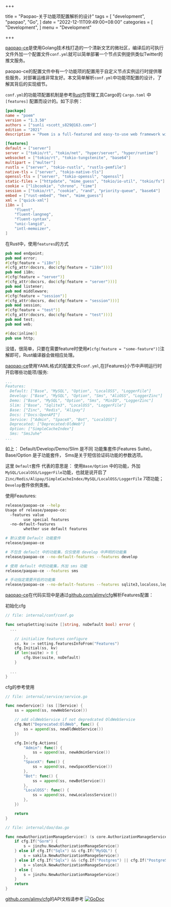 +++

title = "Paopao-关于功能项配置解析的设计"
tags = [
    "development",
    "paopao",
    "Go",
]
date = "2022-12-11T09:49:00+08:00"
categories = [
    "Development",
]
menu = "Development"

+++

[paopao-ce](https://github.com/rocboss/paopao-ce)是使用Golang技术栈打造的一个清新文艺的微社区，编译后的可执行文件外加一个配置文件`conf.yml`就可以简单部署一个节点实例提供类似Twitter的推文服务。   

paopao-ce的配置文件中有一个功能项的配置用于自定义节点实例运行时提供哪些服务，对部署运维非常友好。本文简单解析`conf.yml`中功能项配置的设计，了解其背后的实现细节。

`conf.yml`的功能项配置机制是参考[Rust](https://github.com/rust-lang/rust)包管理工具Cargo的 `Cargo.toml` 中 `[features]` 配置而设计的。如下示例：

```toml
[package]
name = "poem"
version = "1.3.50"
authors = ["sunli <scott_s829@163.com>"]
edition = "2021"
description = "Poem is a full-featured and easy-to-use web framework with the Rust programming language."

[features]
default = ["server"]
server = ["tokio/rt", "tokio/net", "hyper/server", "hyper/runtime"]
websocket = ["tokio/rt", "tokio-tungstenite", "base64"]
multipart = ["multer"]
rustls = ["server", "tokio-rustls", "rustls-pemfile"]
native-tls = ["server", "tokio-native-tls"]
openssl-tls = ["server", "tokio-openssl", "openssl"]
static-files = ["httpdate", "mime_guess", "tokio/io-util", "tokio/fs"]
cookie = ["libcookie", "chrono", "time"]
session = ["tokio/rt", "cookie", "rand", "priority-queue", "base64"]
embed = ["rust-embed", "hex", "mime_guess"]
xml = ["quick-xml"]
i18n = [
    "fluent",
    "fluent-langneg",
    "fluent-syntax",
    "unic-langid",
    "intl-memoizer",
]
```

<!--more-->

在Rust中，使用`features`的方式

```rust
pub mod endpoint;
pub mod error;
#[cfg(feature = "i18n")]
#[cfg_attr(docsrs, doc(cfg(feature = "i18n")))]
pub mod i18n;
#[cfg(feature = "server")]
#[cfg_attr(docsrs, doc(cfg(feature = "server")))]
pub mod listener;
pub mod middleware;
#[cfg(feature = "session")]
#[cfg_attr(docsrs, doc(cfg(feature = "session")))]
pub mod session;
#[cfg(feature = "test")]
#[cfg_attr(docsrs, doc(cfg(feature = "test")))]
pub mod test;
pub mod web;

#[doc(inline)]
pub use http;
```

没错，很简单，只要在需要feature时使用`#[cfg(feature = "some-feature")]`注解即可，Rust编译器会做相应处理。

[paopao-ce](https://github.com/rocboss/paopao-ce)使用YAML格式的配置文件`conf.yml`,在[Features]小节中声明运行时开启哪些功能项/服务:

```yaml
...
Features:
  Default: ["Base", "MySQL", "Option", "LocalOSS", "LoggerFile"]
  Develop: ["Base", "MySQL", "Option", "Sms", "AliOSS", "LoggerZinc"]
  Demo: ["Base", "MySQL", "Option", "Sms", "MinIO", "LoggerZinc"]
  Slim: ["Base", "Sqlite3", "LocalOSS", "LoggerFile"]
  Base: ["Zinc", "Redis", "Alipay"]
  Docs: ["Docs:OpenAPI"]
  Service: ["Admin", "SpaceX", "Bot", "LocalOSS"]
  Deprecated: ["Deprecated:OldWeb"]
  Option: ["SimpleCacheIndex"]
  Sms: "SmsJuhe"
...
```

如上： 
Default/Develop/Demo/Slim 是不同 功能集套件(Features Suite)， Base/Option 是子功能套件， Sms是关于短信验证码功能的参数选项。

这里 `Default`套件 代表的意思是： 使用`Base/Option` 中的功能，外加 `MySQL/LocalOSS/LoggerFile`功能，也就是说开启了`Zinc/Redis/Alipay/SimpleCacheIndex/MySQL/LocalOSS/LoggerFile` 7项功能； 
`Develop`套件依例类推。 

使用Feautures:

```sh
release/paopao-ce --help
Usage of release/paopao-ce:
  -features value
        use special features
  -no-default-features
        whether use default features

# 默认使用 Default 功能套件
release/paopao-ce 

# 不包含 default 中的功能集，仅仅使用 develop 中声明的功能集
release/paopao-ce --no-default-features --features develop 

# 使用 default 中的功能集，外加 sms 功能
release/paopao-ce --features sms  

# 手动指定需要开启的功能集
release/paopao-ce --no-default-features --features sqlite3,localoss,loggerfile,redis 
```

[paopao-ce](https://github.com/rocboss/paopao-ce)在代码实现中是通过[github.com/alimy/cfg](https://github.com/alimy/cfg)解析Features配置：

初始化cfg

```go
// file: internal/conf/conf.go

func setupSetting(suite []string, noDefault bool) error {
  ...
  
	// initialize features configure
	ss, kv := setting.featuresInfoFrom("Features")
	cfg.Initial(ss, kv)
	if len(suite) > 0 {
		cfg.Use(suite, noDefault)
	}
  
  ...
}
```

cfg的参考使用

```go
// file: internal/service/service.go

func newService() (ss []Service) {
	ss = append(ss, newWebService())

	// add oldWebService if not depredcated OldWebService
	cfg.Not("Deprecated:OldWeb", func() {
		ss = append(ss, newOldWebService())
	})

	cfg.In(cfg.Actions{
		"Admin": func() {
			ss = append(ss, newAdminService())
		},
		"SpaceX": func() {
			ss = append(ss, newSpaceXService())
		},
		"Bot": func() {
			ss = append(ss, newBotService())
		},
		"LocalOSS": func() {
			ss = append(ss, newLocalossService())
		},
	})

	return
}
```

```go
// file: internal/dao/dao.go 

func newAuthorizationManageService() (s core.AuthorizationManageService) {
	if cfg.If("Gorm") {
		s = jinzhu.NewAuthorizationManageService()
	} else if cfg.If("Sqlx") && cfg.If("MySQL") {
		s = sakila.NewAuthorizationManageService()
	} else if cfg.If("Sqlx") && (cfg.If("Postgres") || cfg.If("PostgreSQL")) {
		s = slonik.NewAuthorizationManageService()
	} else {
		s = jinzhu.NewAuthorizationManageService()
	}
	return
}
```

[github.com/alimy/cfg](https://github.com/alimy/cfg)的API文档请参考 [![GoDoc](https://godoc.org/github.com/alimy/cfg?status.svg)](https://pkg.go.dev/github.com/alimy/cfg)
